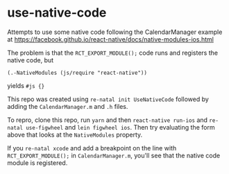 # use-native-code

Attempts to use some native code following the CalendarManager example at https://facebook.github.io/react-native/docs/native-modules-ios.html

The problem is that the `RCT_EXPORT_MODULE();` code runs and registers the native code, but 

```
(.-NativeModules (js/require "react-native"))
```

yields `#js {}`

This repo was created using `re-natal init UseNativeCode` followed by adding the `CalendarManager.m` and `.h` files.

To repro, clone this repo, run `yarn` and then `react-native run-ios` and `re-natal use-figwheel` and `lein figwheel ios`. Then try evaluating the form above that looks at the `NativeModules` property.

If you `re-natal xcode` and add a breakpoint on the line with `RCT_EXPORT_MODULE();` in `CalendarManager.m`, you'll see that the native code module is registered.
